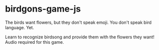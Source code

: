 # birdgons-game-js

The birds want flowers, but they don't speak emoji. You don't speak bird language. Yet.

Learn to recognize birdsong and provide them with the flowers they want! Audio required for this game.
